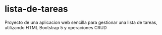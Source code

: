 # lista-de-tareas
Proyecto de una aplicacion web sencilla para gestionar una lista de tareas, utilizando HTML Bootstrap 5 y operaciones CRUD
